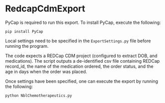 # RedcapCdmExport

PyCap is required to run this export.  To install PyCap, execute the following:

    pip install PyCap 

Local settings need to be specified in the `ExportSettings.py` file before running the program.

The code expects a REDCap CDM project (configured to extract DOB, and medications).  The script outputs a de-identified csv file containing REDCap record_id, the name of the medication ordered, the order status, and the age in days when the order was placed.

Once settings have been specified, one can execute the export by running the following:

    python NblChemotherapeutics.py
